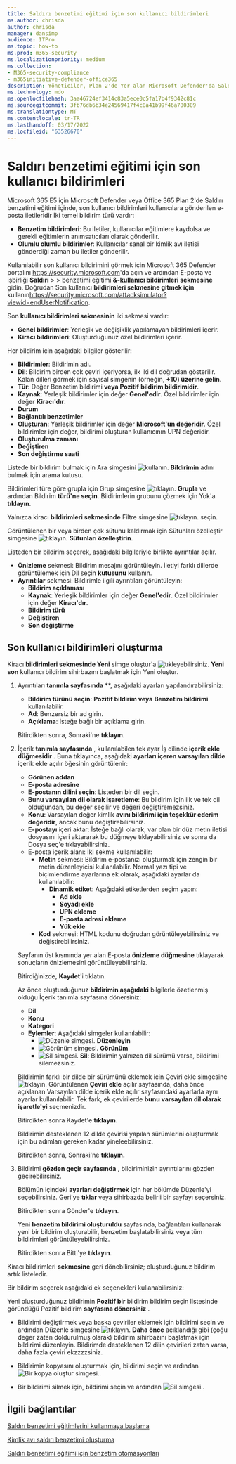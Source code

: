 ```yaml
---
title: Saldırı benzetimi eğitimi için son kullanıcı bildirimleri
ms.author: chrisda
author: chrisda
manager: dansimp
audience: ITPro
ms.topic: how-to
ms.prod: m365-security
ms.localizationpriority: medium
ms.collection:
- M365-security-compliance
- m365initiative-defender-office365
description: Yöneticiler, Plan 2'de Yer alan Microsoft Defender'da Saldırı benzetimi eğitimi için son kullanıcı bildirimi e-Office 365 mesajları oluştur yapmayı öğrenebilir.
ms.technology: mdo
ms.openlocfilehash: 3aa46724ef3414c83a5ece0c5fa17b4f9342c81c
ms.sourcegitcommit: 3fb76db6b34e24569417f4c8a41b99f46a780389
ms.translationtype: MT
ms.contentlocale: tr-TR
ms.lasthandoff: 03/17/2022
ms.locfileid: "63526670"
---
```

# <a name="end-user-notifications-for-attack-simulation-training"></a>Saldırı benzetimi eğitimi için son kullanıcı bildirimleri

Microsoft 365 E5 için Microsoft Defender veya Office 365 Plan 2'de Saldırı benzetimi eğitimi içinde, son kullanıcı bildirimleri kullanıcılara gönderilen e-posta iletileridir İki temel bildirim türü vardır:

- **Benzetim bildirimleri**: Bu iletiler, kullanıcılar eğitimlere kaydolsa ve gerekli eğitimlerin anımsatıcıları olarak gönderilir.
- **Olumlu olumlu bildirimler**: Kullanıcılar sanal bir kimlik avı iletisi gönderdiği zaman bu iletiler gönderilir.

Kullanılabilir son kullanıcı bildirimini görmek için Microsoft 365 Defender portalını <https://security.microsoft.com>'da açın ve ardından E-posta ve işbirliği **Saldırı** \>  \> benzetimi eğitimi **&-kullanıcı bildirimleri sekmesine** gidin. Doğrudan Son kullanıcı **bildirimleri sekmesine gitmek için** kullanın<https://security.microsoft.com/attacksimulator?viewid=endUserNotification>.

Son **kullanıcı bildirimleri sekmesinin** iki sekmesi vardır:

- **Genel bildirimler**: Yerleşik ve değişiklik yapılamayan bildirimleri içerir.
- **Kiracı bildirimleri**: Oluşturduğunuz özel bildirimleri içerir.

Her bildirim için aşağıdaki bilgiler gösterilir:

- **Bildirimler**: Bildirimin adı.
- **Dil**: Bildirim birden çok çeviri içeriyorsa, ilk iki dil doğrudan gösterilir. Kalan dilleri görmek için sayısal simgenin (örneğin, **+10) üzerine gelin**.
- **Tür**: Değer Benzetim bildirimi **veya Pozitif** **bildirim bildirimidir**.
- **Kaynak**: Yerleşik bildirimler için değer **Genel'edir**. Özel bildirimler için değer **Kiracı'dır**.
- **Durum**
- **Bağlantılı benzetimler**
- **Oluşturan**: Yerleşik bildirimler için değer **Microsoft'un değeridir**. Özel bildirimler için değer, bildirimi oluşturan kullanıcının UPN değeridir.
- **Oluşturulma zamanı**
- **Değiştiren**
- **Son değiştirme saati**

Listede bir bildirim bulmak için Ara simgesini ![kullanın.](../../media/m365-cc-sc-search-icon.png) **Bildirimin** adını bulmak için arama kutusu.

Bildirimleri türe göre grupla için Grup simgesine ![tıklayın.](../../media/m365-cc-sc-group-icon.png) **Grupla** ve ardından Bildirim **türü'ne seçin**. Bildirimlerin grubunu çözmek için Yok'a **tıklayın**.

Yalnızca kiracı **bildirimleri sekmesinde** Filtre simgesine ![tıklayın.](../../media/m365-cc-sc-filter-icon.png) seçin.

Görüntülenen bir veya birden çok sütunu kaldırmak için Sütunları özelleştir simgesine ![tıklayın.](../../media/m365-cc-sc-customize-icon.png) **Sütunları özelleştirin**.

Listeden bir bildirim seçerek, aşağıdaki bilgileriyle birlikte ayrıntılar açılır.

- **Önizleme** sekmesi: Bildirim mesajını görüntüleyin. İletiyi farklı dillerde görüntülemek için Dil seçin **kutusunu** kullanın.
- **Ayrıntılar** sekmesi: Bildirimle ilgili ayrıntıları görüntüleyin:
  - **Bildirim açıklaması**
  - **Kaynak**: Yerleşik bildirimler için değer **Genel'edir**. Özel bildirimler için değer **Kiracı'dır**.
  - **Bildirim türü**
  - **Değiştiren**
  - **Son değiştirme**

## <a name="create-end-user-notifications"></a>Son kullanıcı bildirimleri oluşturma

Kiracı **bildirimleri sekmesinde Yeni** simge oluştur'a ![tıkleyebilirsiniz.](../../media/m365-cc-sc-create-icon.png) **Yeni son** kullanıcı bildirim sihirbazını başlatmak için Yeni oluştur.

1. Ayrıntıları **tanımla sayfasında** **, aşağıdaki ayarları yapılandırabilirsiniz:
   - **Bildirim türünü seçin**: **Pozitif bildirim veya** **Benzetim bildirimi** kullanılabilir.
   - **Ad**: Benzersiz bir ad girin.
   - **Açıklama**: İsteğe bağlı bir açıklama girin.

   Bitirdikten sonra, Sonraki'ne **tıklayın**.

2. İçerik **tanımla sayfasında** , kullanılabilen tek ayar İş dilinde **içerik ekle düğmesidir** . Buna tıklayınca, aşağıdaki **ayarları içeren varsayılan dilde** içerik ekle açılır öğesinin görüntülenir:
   - **Görünen addan**
   - **E-posta adresine**
   - **E-postanın dilini seçin**: Listeden bir dil seçin.
   - **Bunu varsayılan dil olarak işaretleme**: Bu bildirim için ilk ve tek dil olduğundan, bu değer seçilir ve değeri değiştiremezsiniz.
   - **Konu**: Varsayılan değer kimlik **avını bildirimi için teşekkür ederim değeridir**, ancak bunu değiştirebilirsiniz.
   - **E-postayı** içeri aktar: İsteğe bağlı olarak, var  olan bir düz metin iletisi dosyasını içeri aktararak bu düğmeye tıklayabilirsiniz ve sonra da Dosya seç'e tıklayabilirsiniz.
   - E-posta içerik alanı: İki sekme kullanılabilir:
     - **Metin** sekmesi: Bildirim e-postanızı oluşturmak için zengin bir metin düzenleyicisi kullanılabilir. Normal yazı tipi ve biçimlendirme ayarlarına ek olarak, aşağıdaki ayarlar da kullanılabilir:
       - **Dinamik etiket**: Aşağıdaki etiketlerden seçim yapın:
         - **Ad ekle**
         - **Soyadı ekle**
         - **UPN ekleme**
         - **E-posta adresi ekleme**
         - **Yük ekle**
     - **Kod** sekmesi: HTML kodunu doğrudan görüntüleyebilirsiniz ve değiştirebilirsiniz.

   Sayfanın üst kısmında yer alan E-posta **önizleme düğmesine** tıklayarak sonuçların önizlemesini görüntüleyebilirsiniz.

   Bitirdiğinizde, **Kaydet**'i tıklatın.

   Az önce oluşturduğunuz **bildirimin aşağıdaki** bilgilerle özetlenmiş olduğu İçerik tanımla sayfasına dönersiniz:

   - **Dil**
   - **Konu**
   - **Kategori**
   - **Eylemler**: Aşağıdaki simgeler kullanılabilir:
     - ![Düzenle simgesi.](../../media/m365-cc-sc-edit-icon.png) **Düzenleyin**
     - ![Görünüm simgesi.](../../media/m365-cc-sc-view-icon.png) **Görünüm**
     - ![Sil simgesi.](../../media/m365-cc-sc-delete-icon.png) **Sil**: Bildirimin yalnızca dil sürümü varsa, bildirimi silemezsiniz.

   Bildirimin farklı bir dilde bir sürümünü eklemek için Çeviri ekle simgesine ![tıklayın](../../media/m365-cc-sc-create-icon.png). Görüntülenen **Çeviri ekle** açılır sayfasında, daha önce açıklanan Varsayılan dilde içerik ekle açılır sayfasındaki ayarlarla aynı ayarlar kullanılabilir. Tek fark, ek çevirilerde **bunu varsayılan dil olarak işaretle'yi** seçmenizdir.

   Bitirdikten sonra Kaydet'e **tıklayın.**

   Bildirimin desteklenen 12 dilde çevirisi yapılan sürümlerini oluşturmak için bu adımları gereken kadar yineleebilirsiniz.

   Bitirdikten sonra, Sonraki'ne **tıklayın.**

3. Bildirimi **gözden geçir sayfasında** , bildiriminizin ayrıntılarını gözden geçirebilirsiniz.

   Bölümün içindeki **ayarları değiştirmek** için her bölümde Düzenle'yi seçebilirsiniz. Geri'ye **tıklar** veya sihirbazda belirli bir sayfayı seçersiniz.

   Bitirdikten sonra Gönder'e **tıklayın**.

   Yeni **benzetim bildirimi oluşturuldu** sayfasında, bağlantıları kullanarak yeni bir bildirim oluşturabilir, benzetim başlatabilirsiniz veya tüm bildirimleri görüntüleyebilirsiniz.

   Bitirdikten sonra Bitti'ye **tıklayın**.

Kiracı bildirimleri **sekmesine** geri dönebilirsiniz; oluşturduğunuz bildirim artık listeledir.

Bir bildirim seçerek aşağıdaki ek seçenekleri kullanabilirsiniz:

Yeni oluşturduğunuz bildirimin **Pozitif bir** bildirim bildirim seçin listesinde göründüğü Pozitif bildirim **sayfasına dönersiniz** .

- Bildirimi değiştirmek veya başka çeviriler eklemek için bildirimi seçin ve ardından Düzenle simgesine ![tıklayın.](../../media/m365-cc-sc-edit-icon.png) **Daha önce** açıklandığı gibi (çoğu değer zaten doldurulmuş olarak) bildirim sihirbazını başlatmak için bildirimi düzenleyin. Bildirimde desteklenen 12 dilin çevirileri zaten varsa, daha fazla çeviri ekzzzzsiniz.

- Bildirimin kopyasını oluşturmak için, bildirimi seçin ve ardından ![Bir kopya oluştur simgesi.](../../media/m365-cc-sc-copy-icon.png).

- Bir bildirimi silmek için, bildirimi seçin ve ardından ![Sil simgesi.](../../media/m365-cc-sc-delete-icon.png).

## <a name="related-links"></a>İlgili bağlantılar

[Saldırı benzetimi eğitimlerini kullanmaya başlama](attack-simulation-training-get-started.md)

[Kimlik avı saldırı benzetimi oluşturma](attack-simulation-training.md)

[Saldırı benzetimi eğitimi için benzetim otomasyonları](attack-simulation-training-simulation-automations.md)
